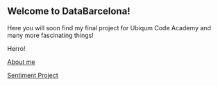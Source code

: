 ## Welcome to DataBarcelona!

Here you will soon find my final project for Ubiqum Code Academy and many more fascinating things! 

Herro!

[About me](about.md)

[Sentiment Project](sentiments.html)


